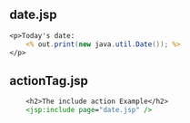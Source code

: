 ## date.jsp
```jsp
<p>Today's date: 
    <% out.print(new java.util.Date()); %>
</p>
```

## actionTag.jsp
```jsp
    <h2>The include action Example</h2>
    <jsp:include page="date.jsp" />
```